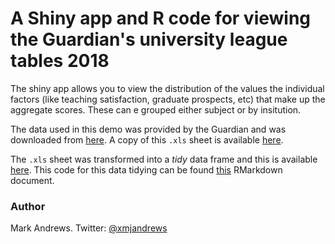 # A Shiny app and R code for viewing the Guardian's university league tables 2018

The shiny app allows you to view the distribution of the values the individual
factors (like teaching satisfaction, graduate prospects, etc) that make up the
aggregate scores. These can e grouped either subject or by insitution.

The data used in this demo was provided by the Guardian and was downloaded from
[here](https://docs.google.com/spreadsheets/d/1P1AiFGB5UFO0v26Ufe_3YNOT4lISK6DAaC8dvDRiVzs/edit#gid=1544561606).
A copy of this `.xls` sheet is available [here](data/GuardianUniversityGuide2018.xlsx).

The `.xls` sheet was transformed into a *tidy* data frame and this is available [here](data/glt2018.Rda). This code for this data tidying can be found [this](data/process.Rmd) RMarkdown document.

### Author 
Mark Andrews. Twitter: [@xmjandrews](https://twitter.com/xmjandrews)

